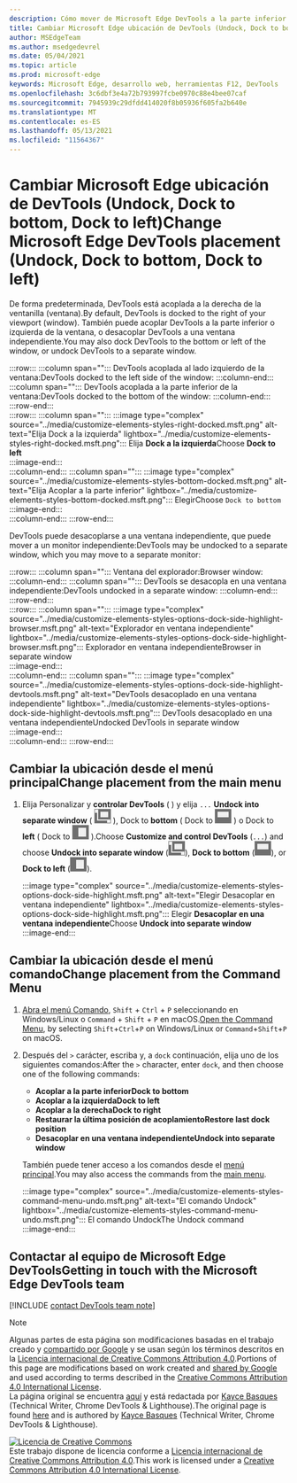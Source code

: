 ```yaml
---
description: Cómo mover de Microsoft Edge DevTools a la parte inferior o izquierda de la ventanilla, o a una ventana independiente.
title: Cambiar Microsoft Edge ubicación de DevTools (Undock, Dock to bottom, Dock to left)
author: MSEdgeTeam
ms.author: msedgedevrel
ms.date: 05/04/2021
ms.topic: article
ms.prod: microsoft-edge
keywords: Microsoft Edge, desarrollo web, herramientas F12, DevTools
ms.openlocfilehash: 3c6dbf3e4a72b793997fcbe0970c88e4bee07caf
ms.sourcegitcommit: 7945939c29dfdd414020f8b05936f605fa2b640e
ms.translationtype: MT
ms.contentlocale: es-ES
ms.lasthandoff: 05/13/2021
ms.locfileid: "11564367"
---
```

<!-- Copyright Kayce Basques 

   Licensed under the Apache License, Version 2.0 (the "License");
   you may not use this file except in compliance with the License.
   You may obtain a copy of the License at

       https://www.apache.org/licenses/LICENSE-2.0

   Unless required by applicable law or agreed to in writing, software
   distributed under the License is distributed on an "AS IS" BASIS,
   WITHOUT WARRANTIES OR CONDITIONS OF ANY KIND, either express or implied.
   See the License for the specific language governing permissions and
   limitations under the License.  -->
# <a name="change-microsoft-edge-devtools-placement-undock-dock-to-bottom-dock-to-left"></a><span data-ttu-id="e9b37-104">Cambiar Microsoft Edge ubicación de DevTools (Undock, Dock to bottom, Dock to left)</span><span class="sxs-lookup"><span data-stu-id="e9b37-104">Change Microsoft Edge DevTools placement (Undock, Dock to bottom, Dock to left)</span></span>  

<span data-ttu-id="e9b37-105">De forma predeterminada, DevTools está acoplada a la derecha de la ventanilla (ventana).</span><span class="sxs-lookup"><span data-stu-id="e9b37-105">By default, DevTools is docked to the right of your viewport (window).</span></span>  <span data-ttu-id="e9b37-106">También puede acoplar DevTools a la parte inferior o izquierda de la ventana, o desacoplar DevTools a una ventana independiente.</span><span class="sxs-lookup"><span data-stu-id="e9b37-106">You may also dock DevTools to the bottom or left of the window, or undock DevTools to a separate window.</span></span>

:::row:::
   :::column span="":::
      <span data-ttu-id="e9b37-107">DevTools acoplada al lado izquierdo de la ventana:</span><span class="sxs-lookup"><span data-stu-id="e9b37-107">DevTools docked to the left side of the window:</span></span>
   :::column-end:::
   :::column span="":::
      <span data-ttu-id="e9b37-108">DevTools acoplada a la parte inferior de la ventana:</span><span class="sxs-lookup"><span data-stu-id="e9b37-108">DevTools docked to the bottom of the window:</span></span>
   :::column-end:::
:::row-end:::  
:::row:::
   :::column span="":::
      :::image type="complex" source="../media/customize-elements-styles-right-docked.msft.png" alt-text="Elija Dock a la izquierda" lightbox="../media/customize-elements-styles-right-docked.msft.png":::
         <span data-ttu-id="e9b37-110">Elija **Dock a la izquierda**</span><span class="sxs-lookup"><span data-stu-id="e9b37-110">Choose **Dock to left**</span></span>  
      :::image-end:::  
   :::column-end:::
   :::column span="":::
      :::image type="complex" source="../media/customize-elements-styles-bottom-docked.msft.png" alt-text="Elija Acoplar a la parte inferior" lightbox="../media/customize-elements-styles-bottom-docked.msft.png":::
         <span data-ttu-id="e9b37-112">Elegir</span><span class="sxs-lookup"><span data-stu-id="e9b37-112">Choose</span></span> `Dock to bottom`  
      :::image-end:::  
   :::column-end:::
:::row-end:::  

<span data-ttu-id="e9b37-113">DevTools puede desacoplarse a una ventana independiente, que puede mover a un monitor independiente:</span><span class="sxs-lookup"><span data-stu-id="e9b37-113">DevTools may be undocked to a separate window, which you may move to a separate monitor:</span></span>

:::row:::
   :::column span="":::
      <span data-ttu-id="e9b37-114">Ventana del explorador:</span><span class="sxs-lookup"><span data-stu-id="e9b37-114">Browser window:</span></span>
   :::column-end:::
   :::column span="":::
      <span data-ttu-id="e9b37-115">DevTools se desacopla en una ventana independiente:</span><span class="sxs-lookup"><span data-stu-id="e9b37-115">DevTools undocked in a separate window:</span></span>
   :::column-end:::
:::row-end:::  
:::row:::
   :::column span="":::
      :::image type="complex" source="../media/customize-elements-styles-options-dock-side-highlight-browser.msft.png" alt-text="Explorador en ventana independiente" lightbox="../media/customize-elements-styles-options-dock-side-highlight-browser.msft.png":::
         <span data-ttu-id="e9b37-117">Explorador en ventana independiente</span><span class="sxs-lookup"><span data-stu-id="e9b37-117">Browser in separate window</span></span>  
      :::image-end:::  
   :::column-end:::
   :::column span="":::
      :::image type="complex" source="../media/customize-elements-styles-options-dock-side-highlight-devtools.msft.png" alt-text="DevTools desacoplado en una ventana independiente" lightbox="../media/customize-elements-styles-options-dock-side-highlight-devtools.msft.png":::
         <span data-ttu-id="e9b37-119">DevTools desacoplado en una ventana independiente</span><span class="sxs-lookup"><span data-stu-id="e9b37-119">Undocked DevTools in separate window</span></span>  
      :::image-end:::  
   :::column-end:::
:::row-end:::  

## <a name="change-placement-from-the-main-menu"></a><span data-ttu-id="e9b37-120">Cambiar la ubicación desde el menú principal</span><span class="sxs-lookup"><span data-stu-id="e9b37-120">Change placement from the main menu</span></span>  

1.  <span data-ttu-id="e9b37-121">Elija Personalizar y **controlar DevTools** \( \) y elija `...` **Undock into separate window** \( ![ Undock ](../media/undock-icon.msft.png) \), Dock to **bottom** \( Dock to ![ bottom ](../media/bottom-icon.msft.png) \) o Dock to **left** \( Dock to ![ left ](../media/left-icon.msft.png) \).</span><span class="sxs-lookup"><span data-stu-id="e9b37-121">Choose **Customize and control DevTools** \(`...`\) and choose **Undock into separate window** \(![Undock](../media/undock-icon.msft.png)\), **Dock to bottom** \(![Dock to bottom](../media/bottom-icon.msft.png)\), or **Dock to left** \(![Dock to left](../media/left-icon.msft.png)\).</span></span>  
    
    :::image type="complex" source="../media/customize-elements-styles-options-dock-side-highlight.msft.png" alt-text="Elegir Desacoplar en ventana independiente" lightbox="../media/customize-elements-styles-options-dock-side-highlight.msft.png":::
       <span data-ttu-id="e9b37-123">Elegir **Desacoplar en una ventana independiente**</span><span class="sxs-lookup"><span data-stu-id="e9b37-123">Choose **Undock into separate window**</span></span>  
    :::image-end:::  
    
## <a name="change-placement-from-the-command-menu"></a><span data-ttu-id="e9b37-124">Cambiar la ubicación desde el menú comando</span><span class="sxs-lookup"><span data-stu-id="e9b37-124">Change placement from the Command Menu</span></span>  

1.  <span data-ttu-id="e9b37-125">[Abra el menú Comando][DevtoolsCommandMenu], `Shift` + `Ctrl` + `P` seleccionando en Windows/Linux o `Command` + `Shift` + `P` en macOS.</span><span class="sxs-lookup"><span data-stu-id="e9b37-125">[Open the Command Menu][DevtoolsCommandMenu], by selecting `Shift`+`Ctrl`+`P` on Windows/Linux or `Command`+`Shift`+`P` on macOS.</span></span>  
1.  <span data-ttu-id="e9b37-126">Después del `>` carácter, escriba y, a `dock` continuación, elija uno de los siguientes comandos:</span><span class="sxs-lookup"><span data-stu-id="e9b37-126">After the `>` character, enter `dock`, and then choose one of the following commands:</span></span>  
    
    *  **<span data-ttu-id="e9b37-127">Acoplar a la parte inferior</span><span class="sxs-lookup"><span data-stu-id="e9b37-127">Dock to bottom</span></span>**
    *  **<span data-ttu-id="e9b37-128">Acoplar a la izquierda</span><span class="sxs-lookup"><span data-stu-id="e9b37-128">Dock to left</span></span>**
    *  **<span data-ttu-id="e9b37-129">Acoplar a la derecha</span><span class="sxs-lookup"><span data-stu-id="e9b37-129">Dock to right</span></span>**
    *  **<span data-ttu-id="e9b37-130">Restaurar la última posición de acoplamiento</span><span class="sxs-lookup"><span data-stu-id="e9b37-130">Restore last dock position</span></span>**
    *  **<span data-ttu-id="e9b37-131">Desacoplar en una ventana independiente</span><span class="sxs-lookup"><span data-stu-id="e9b37-131">Undock into separate window</span></span>**
    
    <span data-ttu-id="e9b37-132">También puede tener acceso a los comandos desde el [menú principal](#change-placement-from-the-main-menu).</span><span class="sxs-lookup"><span data-stu-id="e9b37-132">You may also access the commands from the [main menu](#change-placement-from-the-main-menu).</span></span> 
    
    :::image type="complex" source="../media/customize-elements-styles-command-menu-undo.msft.png" alt-text="El comando Undock" lightbox="../media/customize-elements-styles-command-menu-undo.msft.png":::
       <span data-ttu-id="e9b37-134">El comando Undock</span><span class="sxs-lookup"><span data-stu-id="e9b37-134">The Undock command</span></span>  
    :::image-end:::  
    
## <a name="getting-in-touch-with-the-microsoft-edge-devtools-team"></a><span data-ttu-id="e9b37-135">Contactar al equipo de Microsoft Edge DevTools</span><span class="sxs-lookup"><span data-stu-id="e9b37-135">Getting in touch with the Microsoft Edge DevTools team</span></span>  

[!INCLUDE [contact DevTools team note](../includes/contact-devtools-team-note.md)]  

<!-- links -->  

[DevtoolsCommandMenu]: ../command-menu/index.md "Ejecute comandos con el menú Microsoft Edge comando DevTools | Microsoft Docs"  

> [!NOTE]
> <span data-ttu-id="e9b37-137">Algunas partes de esta página son modificaciones basadas en el trabajo creado y [compartido por Google][GoogleSitePolicies] y se usan según los términos descritos en la [Licencia internacional de Creative Commons Attribution 4.0][CCA4IL].</span><span class="sxs-lookup"><span data-stu-id="e9b37-137">Portions of this page are modifications based on work created and [shared by Google][GoogleSitePolicies] and used according to terms described in the [Creative Commons Attribution 4.0 International License][CCA4IL].</span></span>  
> <span data-ttu-id="e9b37-138">La página original se encuentra [aquí](https://developers.google.com/web/tools/chrome-devtools/customize/placement) y está redactada por [Kayce Basques][KayceBasques] \(Technical Writer, Chrome DevTools \& Lighthouse\).</span><span class="sxs-lookup"><span data-stu-id="e9b37-138">The original page is found [here](https://developers.google.com/web/tools/chrome-devtools/customize/placement) and is authored by [Kayce Basques][KayceBasques] \(Technical Writer, Chrome DevTools \& Lighthouse\).</span></span>  

[![Licencia de Creative Commons][CCby4Image]][CCA4IL]  
<span data-ttu-id="e9b37-140">Este trabajo dispone de licencia conforme a [Licencia internacional de Creative Commons Attribution 4.0][CCA4IL].</span><span class="sxs-lookup"><span data-stu-id="e9b37-140">This work is licensed under a [Creative Commons Attribution 4.0 International License][CCA4IL].</span></span>  

[CCA4IL]: https://creativecommons.org/licenses/by/4.0  
[CCby4Image]: https://i.creativecommons.org/l/by/4.0/88x31.png  
[GoogleSitePolicies]: https://developers.google.com/terms/site-policies  
[KayceBasques]: https://developers.google.com/web/resources/contributors#kayce-basques  
